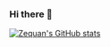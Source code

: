### Hi there 👋

[![Zequan's GitHub stats](https://github-readme-stats.vercel.app/api?username=ZequanHe)](https://github.com/ZequanHe/github-readme-stats)
<!--
**ZequanHe/ZequanHe** is a ✨ _special_ ✨ repository because its `README.md` (this file) appears on your GitHub profile.

Here are some ideas to get you started:

- 🔭 I’m currently working on ...
- 🌱 I’m currently learning ...
- 👯 I’m looking to collaborate on ...
- 🤔 I’m looking for help with ...
- 💬 Ask me about ...
- 📫 How to reach me: ...
- 😄 Pronouns: ...
- ⚡ Fun fact: ...
-->
